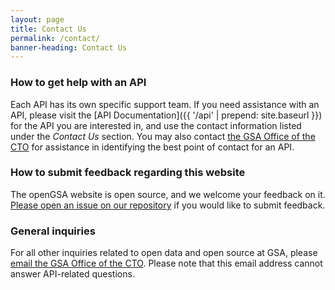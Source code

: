 ```yaml
---
layout: page
title: Contact Us
permalink: /contact/
banner-heading: Contact Us
---
```


### How to get help with an API

Each API has its own specific support team. If you need assistance with an API, please visit the [API Documentation]({{ '/api' | prepend: site.baseurl }}) for the API you are interested in, and use the contact information listed under the *Contact Us* section. You may also contact [the GSA Office of the CTO](mailto:cto@gsa.gov) for assistance in identifying the best point of contact for an API.

### How to submit feedback regarding this website

The openGSA website is open source, and we welcome your feedback on it. [Please open an issue on our repository](https://github.com/gsa/open-gsa-redesign/issues) if you would like to submit feedback.

### General inquiries

For all other inquiries related to open data and open source at GSA, please [email the GSA Office of the CTO](mailto:cto@gsa.gov). Please note that this email address cannot answer API-related questions.
